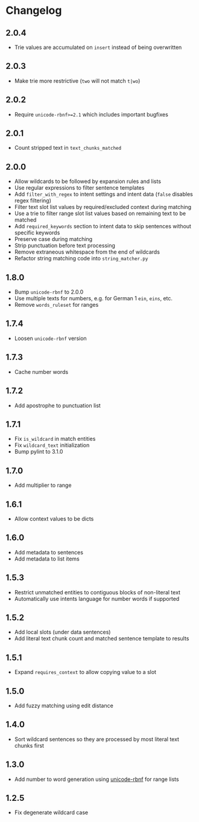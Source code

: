 # Changelog

## 2.0.4

- Trie values are accumulated on `insert` instead of being overwritten

## 2.0.3

- Make trie more restrictive (`two` will not match `t|wo`)

## 2.0.2

- Require `unicode-rbnf>=2.1` which includes important bugfixes

## 2.0.1

- Count stripped text in `text_chunks_matched`

## 2.0.0

- Allow wildcards to be followed by expansion rules and lists
- Use regular expressions to filter sentence templates
- Add `filter_with_regex` to intent settings and intent data (`false` disables regex filtering)
- Filter text slot list values by required/excluded context during matching
- Use a trie to filter range slot list values based on remaining text to be matched
- Add `required_keywords` section to intent data to skip sentences without specific keywords
- Preserve case during matching 
- Strip punctuation before text processing
- Remove extraneous whitespace from the end of wildcards
- Refactor string matching code into `string_matcher.py`

## 1.8.0

- Bump `unicode-rbnf` to 2.0.0
- Use multiple texts for numbers, e.g. for German 1 `ein`, `eins`, etc.
- Remove `words_ruleset` for ranges

## 1.7.4

- Loosen `unicode-rbnf` version

## 1.7.3

- Cache number words

## 1.7.2

- Add apostrophe to punctuation list

## 1.7.1

- Fix `is_wildcard` in match entities
- Fix `wildcard_text` initialization
- Bump pylint to 3.1.0

## 1.7.0

- Add multiplier to range

## 1.6.1

- Allow context values to be dicts

## 1.6.0

- Add metadata to sentences
- Add metadata to list items

## 1.5.3

- Restrict unmatched entities to contiguous blocks of non-literal text
- Automatically use intents language for number words if supported

## 1.5.2

- Add local slots (under data sentences)
- Add literal text chunk count and matched sentence template to results

## 1.5.1

- Expand `requires_context` to allow copying value to a slot

## 1.5.0

- Add fuzzy matching using edit distance

## 1.4.0

- Sort wildcard sentences so they are processed by most literal text chunks first

## 1.3.0

- Add number to word generation using [unicode-rbnf](https://github.com/rhasspy/unicode-rbnf) for range lists

## 1.2.5

- Fix degenerate wildcard case
